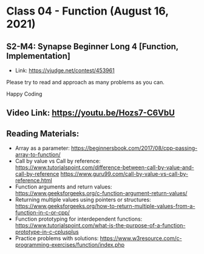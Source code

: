 # Class 04 - Function (August 16, 2021)

## S2-M4: Synapse Beginner Long 4 [Function, Implementation]
* Link: https://vjudge.net/contest/453961
<!-- * Pass: `lucky` -->

Please try to read and approach as many problems as you can.

Happy Coding

## Video Link: https://youtu.be/Hozs7-C6VbU

## Reading Materials:

* Array as a parameter:
https://beginnersbook.com/2017/08/cpp-passing-array-to-function/
* Call by value vs Call by reference:
https://www.tutorialspoint.com/difference-between-call-by-value-and-call-by-reference
https://www.guru99.com/call-by-value-vs-call-by-reference.html
* Function arguments and return values: https://www.geeksforgeeks.org/c-function-argument-return-values/
* Returning multiple values using pointers or structures: https://www.geeksforgeeks.org/how-to-return-multiple-values-from-a-function-in-c-or-cpp/
* Function prototyping for interdependent functions: https://www.tutorialspoint.com/what-is-the-purpose-of-a-function-prototype-in-c-cplusplus
* Practice problems with solutions: https://www.w3resource.com/c-programming-exercises/function/index.php

